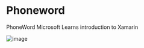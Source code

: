 # Phoneword

PhoneWord Microsoft Learns introduction to Xamarin

![image](https://user-images.githubusercontent.com/49475382/158651075-7baeb100-0f28-4644-81c3-474907220eee.png)
